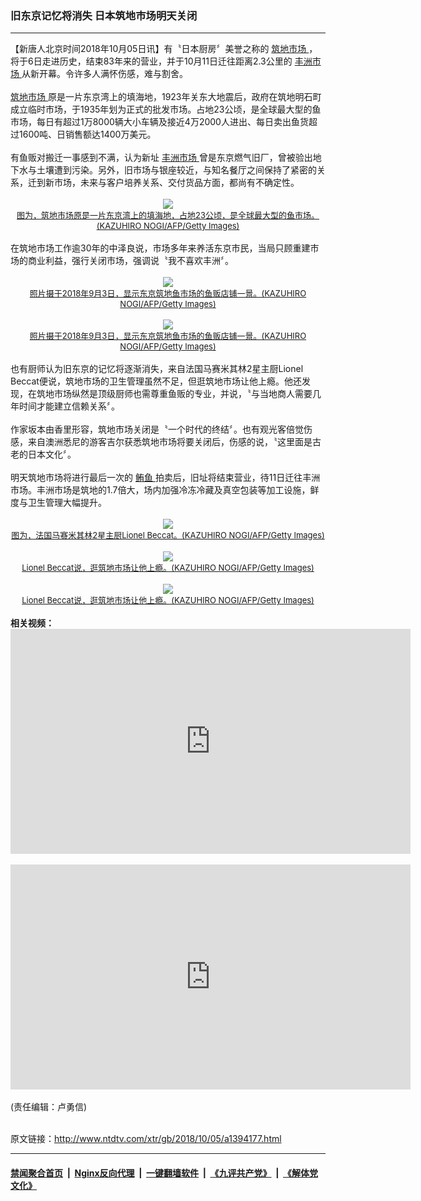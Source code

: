 ### 旧东京记忆将消失 日本筑地巿场明天关闭
------------------------

<div class="wysiwyg">
 【新唐人北京时间2018年10月05日讯】有〝日本厨房〞美誉之称的
 <a href="http://www.ntdtv.com/xtr/gb/articlelistbytag_筑地巿场.html" target="_blank">
  筑地巿场
 </a>
 ，将于6日走进历史，结束83年来的营业，并于10月11日迁往距离2.3公里的
 <a href="http://www.ntdtv.com/xtr/gb/articlelistbytag_丰洲市场.html" target="_blank">
  丰洲市场
 </a>
 从新开幕。令许多人满怀伤感，难与割舍。
 <br/>
 <br/>
 <a href="http://www.ntdtv.com/xtr/gb/articlelistbytag_筑地巿场.html" target="_blank">
  筑地巿场
 </a>
 原是一片东京湾上的填海地，1923年关东大地震后，政府在筑地明石町成立临时巿场，于1935年划为正式的批发市场。占地23公顷，是全球最大型的鱼市场，每日有超过1万8000辆大小车辆及接近4万2000人进出、每日卖出鱼货超过1600吨、日销售额达1400万美元。
 <br/>
 <br/>
 有鱼贩对搬迁一事感到不满，认为新址
 <a href="http://www.ntdtv.com/xtr/gb/articlelistbytag_丰洲市场.html" target="_blank">
  丰洲市场
 </a>
 曾是东京燃气旧厂，曾被验出地下水与土壤遭到污染。另外，旧市场与银座较近，与知名餐厅之间保持了紧密的关系，迁到新市场，未来与客户培养关系、交付货品方面，都尚有不确定性。
 <br/>
 <br/>
 <center>
  <a href="http://imgs.ntdtv.com/pic/2018/10-5/p9066316a235141904.jpg" target="_blank">
   <img border="0" src="http://imgs.ntdtv.com/pic/2018/10-5/p9066316a235141904-ss.jpg"/>
   <br/>
   <font size="-1">
    图为，筑地巿场原是一片东京湾上的填海地，占地23公顷，是全球最大型的鱼市场。(KAZUHIRO NOGI/AFP/Getty Images)
   </font>
  </a>
 </center>
 <br/>
 在筑地市场工作逾30年的中泽良说，市场多年来养活东京市民，当局只顾重建市场的商业利益，强行关闭市场，强调说〝我不喜欢丰洲〞。
 <br/>
 <br/>
 <center>
  <a href="http://imgs.ntdtv.com/pic/2018/10-5/p9066315a558357402.jpg" target="_blank">
   <img border="0" src="http://imgs.ntdtv.com/pic/2018/10-5/p9066315a558357402-ss.jpg"/>
   <br/>
   <font size="-1">
    照片摄于2018年9月3日，显示东京筑地鱼市场的鱼贩店铺一景。(KAZUHIRO NOGI/AFP/Getty Images)
   </font>
  </a>
  <br/>
  <br/>
  <a href="http://imgs.ntdtv.com/pic/2018/10-5/p9066314a213619971.jpg" target="_blank">
   <img border="0" src="http://imgs.ntdtv.com/pic/2018/10-5/p9066314a213619971-ss.jpg"/>
   <br/>
   <font size="-1">
    照片摄于2018年9月3日，显示东京筑地鱼市场的鱼贩店铺一景。(KAZUHIRO NOGI/AFP/Getty Images)
   </font>
  </a>
 </center>
 <br/>
 也有厨师认为旧东京的记忆将逐渐消失，来自法国马赛米其林2星主厨Lionel Beccat便说，筑地市场的卫生管理虽然不足，但逛筑地市场让他上瘾。他还发现，在筑地市场纵然是顶级厨师也需尊重鱼贩的专业，并说，〝与当地商人需要几年时间才能建立信赖关系〞。
 <br/>
 <br/>
 作家坂本由香里形容，筑地市场关闭是〝一个时代的终结〞。也有观光客倍觉伤感，来自澳洲悉尼的游客吉尔获悉筑地市场将要关闭后，伤感的说，〝这里面是古老的日本文化〞。
 <br/>
 <br/>
 明天筑地市场将进行最后一次的
 <a href="http://www.ntdtv.com/xtr/gb/articlelistbytag_鲔鱼.html" target="_blank">
  鲔鱼
 </a>
 拍卖后，旧址将结束营业，待11日迁往丰洲市场。丰洲市场是筑地的1.7倍大，场内加强冷冻冷藏及真空包装等加工设施，鲜度与卫生管理大幅提升。
 <br/>
 <br/>
 <center>
  <a href="http://imgs.ntdtv.com/pic/2018/10-5/p9066311a400967438.jpg" target="_blank">
   <img border="0" src="http://imgs.ntdtv.com/pic/2018/10-5/p9066311a400967438-ss.jpg"/>
   <br/>
   <font size="-1">
    图为，法国马赛米其林2星主厨Lionel Beccat。(KAZUHIRO NOGI/AFP/Getty Images)
   </font>
  </a>
  <br/>
  <br/>
  <a href="http://imgs.ntdtv.com/pic/2018/10-5/p9066313a549001887.jpg" target="_blank">
   <img border="0" src="http://imgs.ntdtv.com/pic/2018/10-5/p9066313a549001887-ss.jpg"/>
   <br/>
   <font size="-1">
    Lionel Beccat说，逛筑地市场让他上瘾。(KAZUHIRO NOGI/AFP/Getty Images)
   </font>
  </a>
  <br/>
  <br/>
  <a href="http://imgs.ntdtv.com/pic/2018/10-5/p9066312a751926527.jpg" target="_blank">
   <img border="0" src="http://imgs.ntdtv.com/pic/2018/10-5/p9066312a751926527-ss.jpg"/>
   <br/>
   <font size="-1">
    Lionel Beccat说，逛筑地市场让他上瘾。(KAZUHIRO NOGI/AFP/Getty Images)
   </font>
  </a>
 </center>
 <br/>
 <b>
  相关视频：
 </b>
 <center>
  <iframe allow="autoplay; encrypted-media" allowfullscreen="" frameborder="0" height="360" src="https://www.youtube.com/embed/lkj90RqaaSc?rel=0" width="640">
  </iframe>
  <br/>
  <br/>
  <iframe allow="autoplay; encrypted-media" allowfullscreen="" frameborder="0" height="360" src="https://www.youtube.com/embed/eF60dXcoFm8?rel=0" width="640">
  </iframe>
 </center>
 <br/>
 (责任编辑：卢勇信)
</div>

<br/>原文链接：http://www.ntdtv.com/xtr/gb/2018/10/05/a1394177.html


------------------------
#### [禁闻聚合首页](https://github.com/gfw-breaker/banned-news/blob/master/README.md) &nbsp;|&nbsp; [Nginx反向代理](https://github.com/gfw-breaker/open-proxy/blob/master/README.md) &nbsp;|&nbsp; [一键翻墙软件](https://github.com/gfw-breaker/nogfw/blob/master/README.md) &nbsp;|&nbsp; [《九评共产党》](https://github.com/gfw-breaker/9ping.md/blob/master/README.md#九评之一评共产党是什么) &nbsp;|&nbsp; [《解体党文化》](https://github.com/gfw-breaker/jtdwh.md/blob/master/README.md#绪论)
